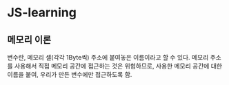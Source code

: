 # JS-learning

## 메모리 이론

변수란, 메모리 셀(각각 1Byte씩) 주소에 붙여놓은 이름이라고 할 수 있다.
메모리 주소를 사용해서 직접 메모리 공간에 접근하는 것은 위험하므로,
사용한 메모리 공간에 대한 이름을 붙여, 우리가 만든 변수에만 접근하도록 함.
